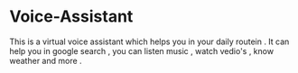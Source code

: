 # Voice-Assistant
This is a virtual voice assistant which helps you in your daily routein . It can help you in google search , you can listen music , watch vedio's , know weather and more .
